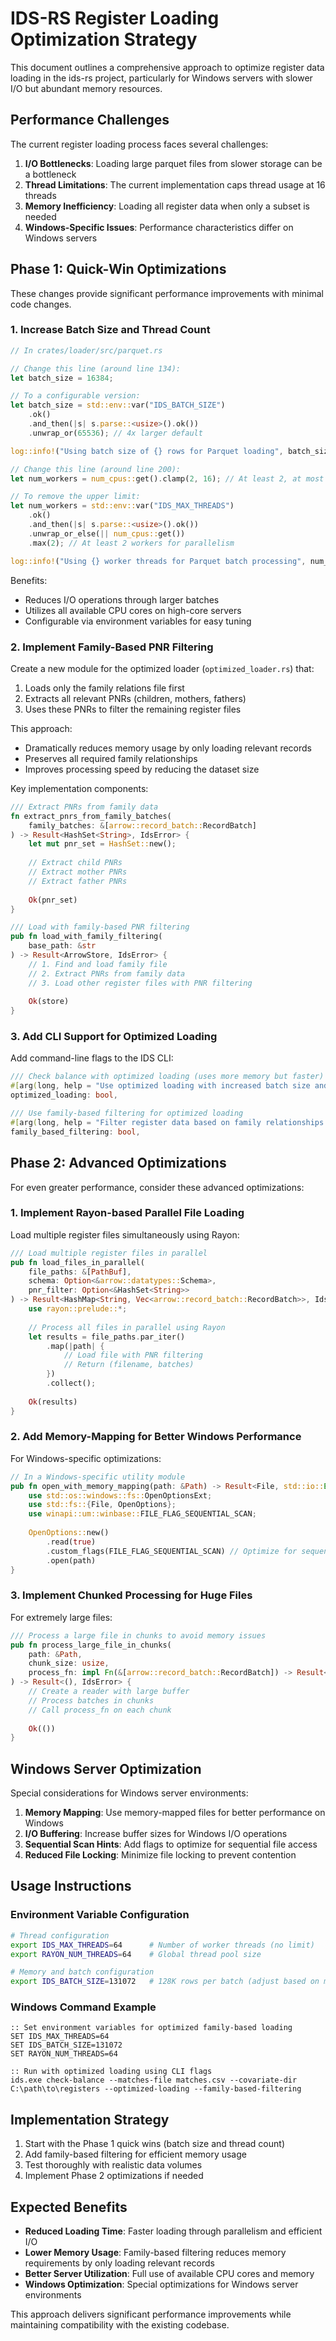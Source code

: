 # IDS-RS Register Loading Optimization Strategy

This document outlines a comprehensive approach to optimize register data loading in the ids-rs project, particularly for Windows servers with slower I/O but abundant memory resources.

## Performance Challenges

The current register loading process faces several challenges:

1. **I/O Bottlenecks**: Loading large parquet files from slower storage can be a bottleneck
2. **Thread Limitations**: The current implementation caps thread usage at 16 threads
3. **Memory Inefficiency**: Loading all register data when only a subset is needed
4. **Windows-Specific Issues**: Performance characteristics differ on Windows servers

## Phase 1: Quick-Win Optimizations

These changes provide significant performance improvements with minimal code changes.

### 1. Increase Batch Size and Thread Count

```rust
// In crates/loader/src/parquet.rs

// Change this line (around line 134):
let batch_size = 16384;

// To a configurable version:
let batch_size = std::env::var("IDS_BATCH_SIZE")
    .ok()
    .and_then(|s| s.parse::<usize>().ok())
    .unwrap_or(65536); // 4x larger default

log::info!("Using batch size of {} rows for Parquet loading", batch_size);

// Change this line (around line 200):
let num_workers = num_cpus::get().clamp(2, 16); // At least 2, at most 16

// To remove the upper limit:
let num_workers = std::env::var("IDS_MAX_THREADS")
    .ok()
    .and_then(|s| s.parse::<usize>().ok())
    .unwrap_or_else(|| num_cpus::get())
    .max(2); // At least 2 workers for parallelism

log::info!("Using {} worker threads for Parquet batch processing", num_workers);
```

Benefits:
- Reduces I/O operations through larger batches
- Utilizes all available CPU cores on high-core servers
- Configurable via environment variables for easy tuning

### 2. Implement Family-Based PNR Filtering

Create a new module for the optimized loader (`optimized_loader.rs`) that:

1. Loads only the family relations file first
2. Extracts all relevant PNRs (children, mothers, fathers)
3. Uses these PNRs to filter the remaining register files

This approach:
- Dramatically reduces memory usage by only loading relevant records
- Preserves all required family relationships
- Improves processing speed by reducing the dataset size

Key implementation components:
```rust
/// Extract PNRs from family data
fn extract_pnrs_from_family_batches(
    family_batches: &[arrow::record_batch::RecordBatch]
) -> Result<HashSet<String>, IdsError> {
    let mut pnr_set = HashSet::new();
    
    // Extract child PNRs
    // Extract mother PNRs
    // Extract father PNRs
    
    Ok(pnr_set)
}

/// Load with family-based PNR filtering
pub fn load_with_family_filtering(
    base_path: &str
) -> Result<ArrowStore, IdsError> {
    // 1. Find and load family file
    // 2. Extract PNRs from family data
    // 3. Load other register files with PNR filtering
    
    Ok(store)
}
```

### 3. Add CLI Support for Optimized Loading

Add command-line flags to the IDS CLI:

```rust
/// Check balance with optimized loading (uses more memory but faster)
#[arg(long, help = "Use optimized loading with increased batch size and thread count")]
optimized_loading: bool,

/// Use family-based filtering for optimized loading
#[arg(long, help = "Filter register data based on family relationships to reduce memory")]
family_based_filtering: bool,
```

## Phase 2: Advanced Optimizations

For even greater performance, consider these advanced optimizations:

### 1. Implement Rayon-based Parallel File Loading

Load multiple register files simultaneously using Rayon:

```rust
/// Load multiple register files in parallel
pub fn load_files_in_parallel(
    file_paths: &[PathBuf],
    schema: Option<&arrow::datatypes::Schema>,
    pnr_filter: Option<&HashSet<String>>
) -> Result<HashMap<String, Vec<arrow::record_batch::RecordBatch>>, IdsError> {
    use rayon::prelude::*;
    
    // Process all files in parallel using Rayon
    let results = file_paths.par_iter()
        .map(|path| {
            // Load file with PNR filtering
            // Return (filename, batches)
        })
        .collect();
    
    Ok(results)
}
```

### 2. Add Memory-Mapping for Better Windows Performance

For Windows-specific optimizations:

```rust
// In a Windows-specific utility module
pub fn open_with_memory_mapping(path: &Path) -> Result<File, std::io::Error> {
    use std::os::windows::fs::OpenOptionsExt;
    use std::fs::{File, OpenOptions};
    use winapi::um::winbase::FILE_FLAG_SEQUENTIAL_SCAN;
    
    OpenOptions::new()
        .read(true)
        .custom_flags(FILE_FLAG_SEQUENTIAL_SCAN) // Optimize for sequential reads
        .open(path)
}
```

### 3. Implement Chunked Processing for Huge Files

For extremely large files:

```rust
/// Process a large file in chunks to avoid memory issues
pub fn process_large_file_in_chunks(
    path: &Path,
    chunk_size: usize,
    process_fn: impl Fn(&[arrow::record_batch::RecordBatch]) -> Result<(), IdsError>
) -> Result<(), IdsError> {
    // Create a reader with large buffer
    // Process batches in chunks
    // Call process_fn on each chunk
    
    Ok(())
}
```

## Windows Server Optimization

Special considerations for Windows server environments:

1. **Memory Mapping**: Use memory-mapped files for better performance on Windows
2. **I/O Buffering**: Increase buffer sizes for Windows I/O operations
3. **Sequential Scan Hints**: Add flags to optimize for sequential file access
4. **Reduced File Locking**: Minimize file locking to prevent contention

## Usage Instructions

### Environment Variable Configuration

```bash
# Thread configuration
export IDS_MAX_THREADS=64      # Number of worker threads (no limit)
export RAYON_NUM_THREADS=64    # Global thread pool size

# Memory and batch configuration
export IDS_BATCH_SIZE=131072   # 128K rows per batch (adjust based on memory)
```

### Windows Command Example

```batch
:: Set environment variables for optimized family-based loading
SET IDS_MAX_THREADS=64
SET IDS_BATCH_SIZE=131072
SET RAYON_NUM_THREADS=64

:: Run with optimized loading using CLI flags
ids.exe check-balance --matches-file matches.csv --covariate-dir C:\path\to\registers --optimized-loading --family-based-filtering
```

## Implementation Strategy

1. Start with the Phase 1 quick wins (batch size and thread count)
2. Add family-based filtering for efficient memory usage 
3. Test thoroughly with realistic data volumes
4. Implement Phase 2 optimizations if needed

## Expected Benefits

- **Reduced Loading Time**: Faster loading through parallelism and efficient I/O
- **Lower Memory Usage**: Family-based filtering reduces memory requirements by only loading relevant records
- **Better Server Utilization**: Full use of available CPU cores and memory
- **Windows Optimization**: Special optimizations for Windows server environments

This approach delivers significant performance improvements while maintaining compatibility with the existing codebase.